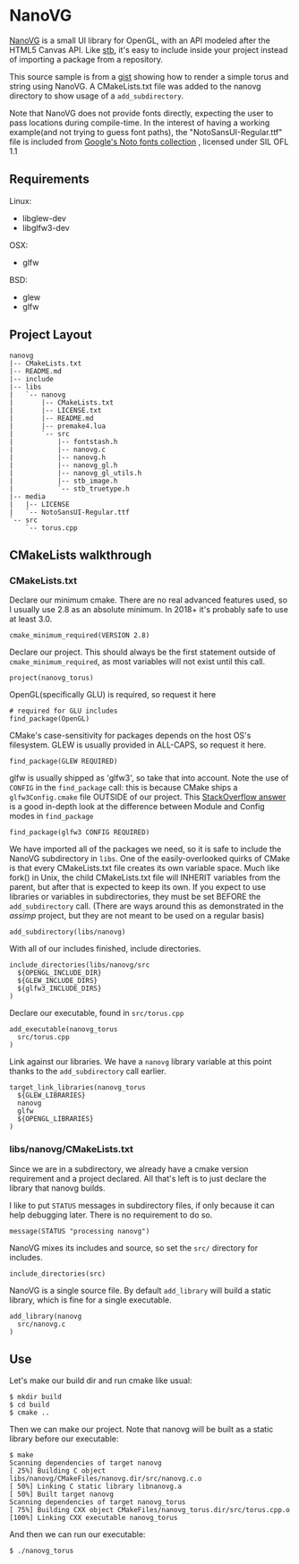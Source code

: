 # NanoVG
[NanoVG](https://github.com/memononen/nanovg) is a small UI library for OpenGL, with an API modeled after the HTML5 Canvas API. Like [stb](https://github.com/nothings/stb), it's easy to include inside your project instead of importing a package from a repository. 

This source sample is from a [gist](https://gist.github.com/piaoger/66de3489d771c2ec57c7) showing how to render a simple torus and string using NanoVG. A CMakeLists.txt file was added to the nanovg directory to show usage of a `add_subdirectory`.

Note that NanoVG does not provide fonts directly, expecting the user to pass locations during compile-time. In the interest of having a working example(and not trying to guess font paths), the "NotoSansUI-Regular.ttf" file is included from [Google's Noto fonts collection](https://www.google.com/get/noto/) , licensed under SIL OFL 1.1

## Requirements

Linux:
  - libglew-dev
  - libglfw3-dev

OSX:
  - glfw

BSD:
  - glew
  - glfw

## Project Layout
```
nanovg
|-- CMakeLists.txt
|-- README.md
|-- include
|-- libs
|   `-- nanovg
|       |-- CMakeLists.txt
|       |-- LICENSE.txt
|       |-- README.md
|       |-- premake4.lua
|       `-- src
|           |-- fontstash.h
|           |-- nanovg.c
|           |-- nanovg.h
|           |-- nanovg_gl.h
|           |-- nanovg_gl_utils.h
|           |-- stb_image.h
|           `-- stb_truetype.h
|-- media
|   |-- LICENSE
|   `-- NotoSansUI-Regular.ttf
`-- src
    `-- torus.cpp
```

## CMakeLists walkthrough
### CMakeLists.txt
Declare our minimum cmake. There are no real advanced features used, so I usually use 2.8 as an absolute minimum. In 2018+ it's probably safe to use at least 3.0.
```
cmake_minimum_required(VERSION 2.8)
```

Declare our project. This should always be the first statement outside of `cmake_minimum_required`, as most variables will not exist until this call.
```
project(nanovg_torus)
```
OpenGL(specifically GLU) is required, so request it here
```
# required for GLU includes
find_package(OpenGL)

```
CMake's case-sensitivity for packages depends on the host OS's filesystem. GLEW is usually provided in ALL-CAPS, so request it here.
```
find_package(GLEW REQUIRED)
```

glfw is usually shipped as 'glfw3', so take that into account. Note the use of `CONFIG` in the `find_package` call: this is because CMake ships a `glfw3Config.cmake` file OUTSIDE of our project.
This [StackOverflow answer](https://stackoverflow.com/questions/20746936/cmake-of-what-use-is-find-package-if-you-need-to-specify-cmake-module-path-an) is a good in-depth look at the difference between Module and Config modes in `find_package`
```
find_package(glfw3 CONFIG REQUIRED)
```

We have imported all of the packages we need, so it is safe to include the NanoVG subdirectory in `libs`.
One of the easily-overlooked quirks of CMake is that every CMakeLists.txt file creates its own variable space. Much like fork() in Unix, the child CMakeLists.txt file will INHERIT variables from the parent, but after that is expected to keep its own. If you expect to use libraries or variables in subdirectories, they must be set BEFORE the `add_subdirectory` call.
(There are ways around this as demonstrated in the _assimp_ project, but they are not meant to be used on a regular basis)
```
add_subdirectory(libs/nanovg)
```

With all of our includes finished, include directories.
```
include_directories(libs/nanovg/src
  ${OPENGL_INCLUDE_DIR}
  ${GLEW_INCLUDE_DIRS}
  ${glfw3_INCLUDE_DIRS}
)
```

Declare our executable, found in `src/torus.cpp`
```
add_executable(nanovg_torus
  src/torus.cpp
)
```

Link against our libraries. We have a `nanovg` library variable at this point thanks to the `add_subdirectory` call earlier.
```
target_link_libraries(nanovg_torus
  ${GLEW_LIBRARIES}
  nanovg
  glfw
  ${OPENGL_LIBRARIES}
)
```
### libs/nanovg/CMakeLists.txt
Since we are in a subdirectory, we already have a cmake version requirement and a project declared. All that's left is to just declare the library that nanovg builds.

I like to put `STATUS` messages in subdirectory files, if only because it can help debugging later. There is no requirement to do so.
```
message(STATUS "processing nanovg")
```

NanoVG mixes its includes and source, so set the `src/` directory for includes.
```
include_directories(src)
```
NanoVG is a single source file. By default `add_library` will build a static library, which is fine for a single executable.
```
add_library(nanovg
  src/nanovg.c
)
```
## Use
Let's make our build dir and run cmake like usual:
```
$ mkdir build
$ cd build
$ cmake ..
```

Then we can make our project. Note that nanovg will be built as a static library before our executable:
```
$ make
Scanning dependencies of target nanovg
[ 25%] Building C object libs/nanovg/CMakeFiles/nanovg.dir/src/nanovg.c.o
[ 50%] Linking C static library libnanovg.a
[ 50%] Built target nanovg
Scanning dependencies of target nanovg_torus
[ 75%] Building CXX object CMakeFiles/nanovg_torus.dir/src/torus.cpp.o
[100%] Linking CXX executable nanovg_torus
```

And then we can run our executable:
```
$ ./nanovg_torus
```
